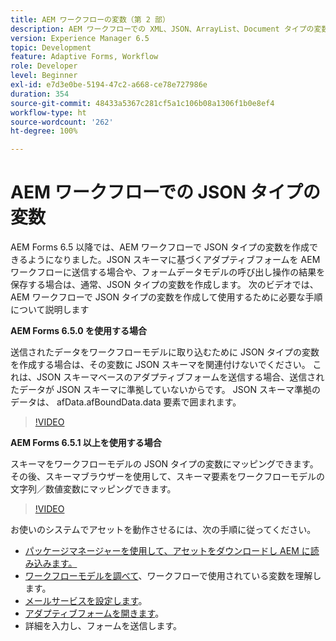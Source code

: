 ```yaml
---
title: AEM ワークフローの変数（第 2 部）
description: AEM ワークフローでの XML、JSON、ArrayList、Document タイプの変数の使用
version: Experience Manager 6.5
topic: Development
feature: Adaptive Forms, Workflow
role: Developer
level: Beginner
exl-id: e7d3e0be-5194-47c2-a668-ce78e727986e
duration: 354
source-git-commit: 48433a5367c281cf5a1c106b08a1306f1b0e8ef4
workflow-type: ht
source-wordcount: '262'
ht-degree: 100%

---
```


# AEM ワークフローでの JSON タイプの変数

AEM Forms 6.5 以降では、AEM ワークフローで JSON タイプの変数を作成できるようになりました。JSON スキーマに基づくアダプティブフォームを AEM ワークフローに送信する場合や、フォームデータモデルの呼び出し操作の結果を保存する場合は、通常、JSON タイプの変数を作成します。 次のビデオでは、AEM ワークフローで JSON タイプの変数を作成して使用するために必要な手順について説明します

**AEM Forms 6.5.0 を使用する場合**

送信されたデータをワークフローモデルに取り込むために JSON タイプの変数を作成する場合は、その変数に JSON スキーマを関連付けないでください。 これは、JSON スキーマベースのアダプティブフォームを送信する場合、送信されたデータが JSON スキーマに準拠していないからです。 JSON スキーマ準拠のデータは、 afData.afBoundData.data 要素で囲まれます。

>[!VIDEO](https://video.tv.adobe.com/v/26444?quality=12&learn=on)


**AEM Forms 6.5.1 以上を使用する場合**

スキーマをワークフローモデルの JSON タイプの変数にマッピングできます。その後、スキーマブラウザーを使用して、スキーマ要素をワークフローモデルの文字列／数値変数にマッピングできます。

>[!VIDEO](https://video.tv.adobe.com/v/28097?quality=12&learn=on)

お使いのシステムでアセットを動作させるには、次の手順に従ってください。

* [パッケージマネージャーを使用して、アセットをダウンロードし AEM に読み込みます。](assets/jsonandstringvariable.zip)
* [ワークフローモデルを調べて](http://localhost:4502/editor.html/conf/global/settings/workflow/models/jsonvariable.html)、ワークフローで使用されている変数を理解します。
* [メールサービスを設定します](https://helpx.adobe.com/experience-manager/6-5/sites/administering/using/notification.html?lang=ja#ConfiguringtheMailService)。
* [アダプティブフォームを開きます](http://localhost:4502/content/dam/formsanddocuments/afbasedonjson/jcr:content?wcmmode=disabled)。
* 詳細を入力し、フォームを送信します。
